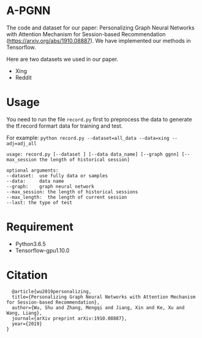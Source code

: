 # A-PGNN
The code and dataset for our paper: Personalizing Graph Neural Networks with Attention Mechanism for Session-based Recommendation (https://arxiv.org/abs/1910.08887). We have implemented our methods in Tensorflow.

Here are two datasets we used in our paper.

* Xing 
* Reddit

# Usage 

You need to run the file ```record.py``` first to preprocess the data to generate the tf.record formart data for training and test.

For example: ```python record.py --dataset=all_data --data=xing --adj=adj_all```

```
usage: record.py [--dataset ] [--data data_name] [--graph ggnn] [--max_session the length of historical session]

optional arguments:
--dataset:  use fully data or samples
--data:     data name
--graph:    graph neural network 
--max_session: the length of historical sessions
--max_length:  the length of current session
--last: the type of test
```

# Requirement
* Python3.6.5
* Tensorflow-gpu1.10.0 

# Citation

```
  @article{wu2019personalizing,
  title={Personalizing Graph Neural Networks with Attention Mechanism for Session-based Recommendation},
  author={Wu, Shu and Zhang, Mengqi and Jiang, Xin and Ke, Xu and Wang, Liang},
  journal={arXiv preprint arXiv:1910.08887},
  year={2019}
}
```




